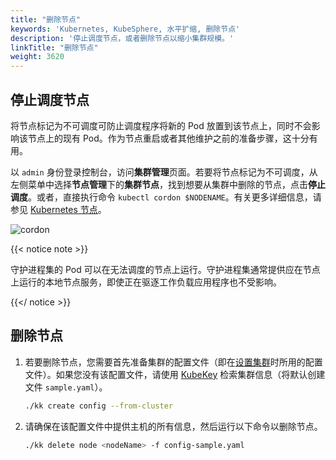 ```yaml
---
title: "删除节点"
keywords: 'Kubernetes, KubeSphere, 水平扩缩, 删除节点'
description: '停止调度节点，或者删除节点以缩小集群规模。'
linkTitle: "删除节点"
weight: 3620
---
```


## 停止调度节点

将节点标记为不可调度可防止调度程序将新的 Pod 放置到该节点上，同时不会影响该节点上的现有 Pod。作为节点重启或者其他维护之前的准备步骤，这十分有用。

以 `admin` 身份登录控制台，访问**集群管理**页面。若要将节点标记为不可调度，从左侧菜单中选择**节点管理**下的**集群节点**，找到想要从集群中删除的节点，点击**停止调度**。或者，直接执行命令 `kubectl cordon $NODENAME`。有关更多详细信息，请参见 [Kubernetes 节点](https://kubernetes.io/docs/concepts/architecture/nodes/)。

![cordon](/images/docs/zh-cn/installing-on-linux/add-and-delete-nodes/delete-nodes/cordon.png)

{{< notice note >}}

守护进程集的 Pod 可以在无法调度的节点上运行。守护进程集通常提供应在节点上运行的本地节点服务，即使正在驱逐工作负载应用程序也不受影响。

{{</ notice >}}

## 删除节点

1. 若要删除节点，您需要首先准备集群的配置文件（即在[设置集群](../../introduction/multioverview/#1-create-an-example-configuration-file)时所用的配置文件）。如果您没有该配置文件，请使用 [KubeKey](https://github.com/kubesphere/kubekey) 检索集群信息（将默认创建文件 `sample.yaml`）。

   ```bash
   ./kk create config --from-cluster
   ```

2. 请确保在该配置文件中提供主机的所有信息，然后运行以下命令以删除节点。

   ```bash
   ./kk delete node <nodeName> -f config-sample.yaml
   ```